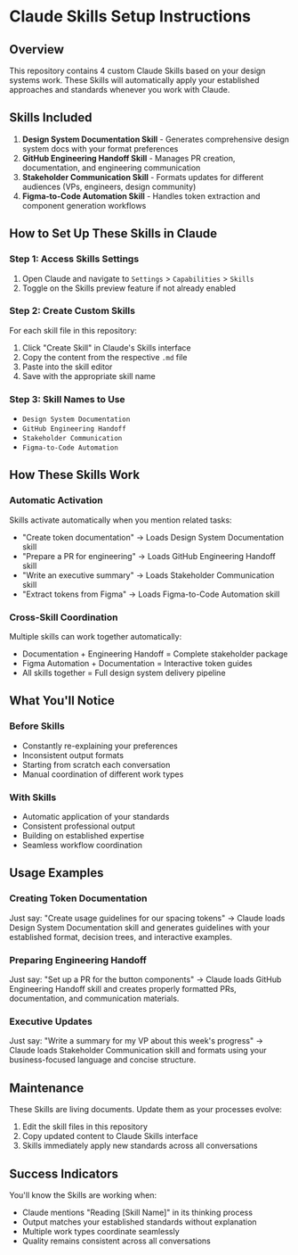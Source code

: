 # Claude Skills Setup Instructions

## Overview
This repository contains 4 custom Claude Skills based on your design systems work. These Skills will automatically apply your established approaches and standards whenever you work with Claude.

## Skills Included

1. **Design System Documentation Skill** - Generates comprehensive design system docs with your format preferences
2. **GitHub Engineering Handoff Skill** - Manages PR creation, documentation, and engineering communication
3. **Stakeholder Communication Skill** - Formats updates for different audiences (VPs, engineers, design community)
4. **Figma-to-Code Automation Skill** - Handles token extraction and component generation workflows

## How to Set Up These Skills in Claude

### Step 1: Access Skills Settings
1. Open Claude and navigate to `Settings` > `Capabilities` > `Skills`
2. Toggle on the Skills preview feature if not already enabled

### Step 2: Create Custom Skills
For each skill file in this repository:

1. Click "Create Skill" in Claude's Skills interface
2. Copy the content from the respective `.md` file
3. Paste into the skill editor
4. Save with the appropriate skill name

### Step 3: Skill Names to Use
- `Design System Documentation`
- `GitHub Engineering Handoff`
- `Stakeholder Communication`
- `Figma-to-Code Automation`

## How These Skills Work

### Automatic Activation
Skills activate automatically when you mention related tasks:
- "Create token documentation" → Loads Design System Documentation skill
- "Prepare a PR for engineering" → Loads GitHub Engineering Handoff skill
- "Write an executive summary" → Loads Stakeholder Communication skill
- "Extract tokens from Figma" → Loads Figma-to-Code Automation skill

### Cross-Skill Coordination
Multiple skills can work together automatically:
- Documentation + Engineering Handoff = Complete stakeholder package
- Figma Automation + Documentation = Interactive token guides
- All skills together = Full design system delivery pipeline

## What You'll Notice

### Before Skills
- Constantly re-explaining your preferences
- Inconsistent output formats
- Starting from scratch each conversation
- Manual coordination of different work types

### With Skills
- Automatic application of your standards
- Consistent professional output
- Building on established expertise
- Seamless workflow coordination

## Usage Examples

### Creating Token Documentation
Just say: "Create usage guidelines for our spacing tokens"
→ Claude loads Design System Documentation skill and generates guidelines with your established format, decision trees, and interactive examples.

### Preparing Engineering Handoff
Just say: "Set up a PR for the button components"
→ Claude loads GitHub Engineering Handoff skill and creates properly formatted PRs, documentation, and communication materials.

### Executive Updates
Just say: "Write a summary for my VP about this week's progress"
→ Claude loads Stakeholder Communication skill and formats using your business-focused language and concise structure.

## Maintenance

These Skills are living documents. Update them as your processes evolve:
1. Edit the skill files in this repository
2. Copy updated content to Claude Skills interface
3. Skills immediately apply new standards across all conversations

## Success Indicators

You'll know the Skills are working when:
- Claude mentions "Reading [Skill Name]" in its thinking process
- Output matches your established standards without explanation
- Multiple work types coordinate seamlessly
- Quality remains consistent across all conversations